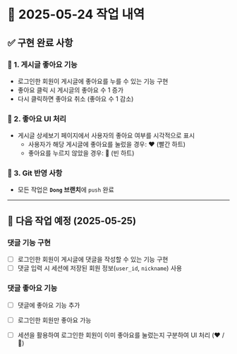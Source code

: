 # 📅 2025-05-24 작업 내역

## ✅ 구현 완료 사항

### 📌 1. 게시글 좋아요 기능
- 로그인한 회원이 게시글에 좋아요를 누를 수 있는 기능 구현
- 좋아요 클릭 시 게시글의 좋아요 수 1 증가
- 다시 클릭하면 좋아요 취소 (좋아요 수 1 감소)

### 📌 2. 좋아요 UI 처리
- 게시글 상세보기 페이지에서 사용자의 좋아요 여부를 시각적으로 표시
  - 사용자가 해당 게시글에 좋아요를 눌렀을 경우: ❤️ (빨간 하트)
  - 좋아요를 누르지 않았을 경우: 🤍 (빈 하트)

### 📌 3. Git 반영 사항
- 모든 작업은 **`Dong` 브랜치**에 `push` 완료

---

## 📝 다음 작업 예정 (2025-05-25)

### 댓글 기능 구현
- [ ] 로그인한 회원이 게시글에 댓글을 작성할 수 있는 기능 구현
- [ ] 댓글 입력 시 세션에 저장된 회원 정보(`user_id`, `nickname`) 사용

### 댓글 좋아요 기능
- [ ] 댓글에 좋아요 기능 추가
- [ ] 로그인한 회원만 좋아요 가능
- [ ] 세션을 활용하여 로그인한 회원이 이미 좋아요를 눌렀는지 구분하여 UI 처리 (❤️ / 🤍)

